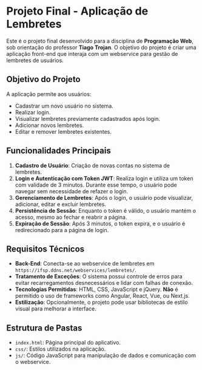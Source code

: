 
# Projeto Final - Aplicação de Lembretes

Este é o projeto final desenvolvido para a disciplina de **Programação Web**, sob orientação do professor **Tiago Trojan**. O objetivo do projeto é criar uma aplicação front-end que interaja com um webservice para gestão de lembretes de usuários.

## Objetivo do Projeto

A aplicação permite aos usuários:

- Cadastrar um novo usuário no sistema.
- Realizar login.
- Visualizar lembretes previamente cadastrados após login.
- Adicionar novos lembretes.
- Editar e remover lembretes existentes.

## Funcionalidades Principais

1. **Cadastro de Usuário**: Criação de novas contas no sistema de lembretes.
2. **Login e Autenticação com Token JWT**: Realiza login e utiliza um token com validade de 3 minutos. Durante esse tempo, o usuário pode navegar sem necessidade de refazer o login.
3. **Gerenciamento de Lembretes**: Após o login, o usuário pode visualizar, adicionar, editar e excluir lembretes.
4. **Persistência de Sessão**: Enquanto o token é válido, o usuário mantém o acesso, mesmo ao fechar e reabrir a página.
5. **Expiração de Sessão**: Após 3 minutos, o token expira, e o usuário é redirecionado para a página de login.

## Requisitos Técnicos

- **Back-End**: Conecta-se ao webservice de lembretes em `https://ifsp.ddns.net/webservices/lembretes/`.
- **Tratamento de Exceções**: O sistema possui controle de erros para evitar recarregamentos desnecessários e lidar com falhas de conexão.
- **Tecnologias Permitidas**: HTML, CSS, JavaScript e jQuery. **Não** é permitido o uso de frameworks como Angular, React, Vue, ou Next.js.
- **Estilização**: Opcionalmente, o projeto pode usar bibliotecas de estilo visual para melhorar a interface.

## Estrutura de Pastas

- `index.html`: Página principal do aplicativo.
- `css/`: Estilos utilizados na aplicação.
- `js/`: Código JavaScript para manipulação de dados e comunicação com o webservice.
